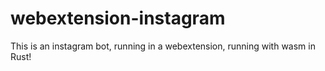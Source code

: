 # webextension-instagram
This is an instagram bot, running in a webextension, running with wasm in Rust!

